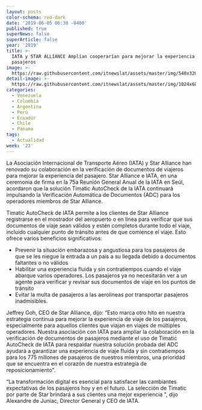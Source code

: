 ```yaml
---
layout: posts
color-schema: red-dark
date: '2019-06-05 06:30 -0400'
published: true
superNews: false
superArticle: false
year: '2019'
title: >-
  IATA y STAR ALLIANCE Amplían cooperarían para mejorar la experiencia de los
  pasajeros
image: >-
  https://raw.githubusercontent.com/itnewslat/assets/master/img/540x320/IATA-STAR-p.jpg
detail-image: >-
  https://raw.githubusercontent.com/itnewslat/assets/master/img/1024x680/IATA-STAR-g.jpg
categories:
  - Venezuela
  - Colombia
  - Argentina
  - Perú
  - Ecuador
  - Chile
  - Panama
tags:
  - Actualidad
week: '23'
---
```

La Asociación Internacional de Transporte Aéreo (IATA) y Star Alliance han renovado su colaboración en la verificación de documentos de viajeros para mejorar la experiencia del pasajero. Star Alliance e IATA, en una ceremonia de firma en la 75a Reunión General Anual de la IATA en Seúl, acordaron que la solución Timatic AutoCheck de la IATA continuará impulsando la Verificación Automática de Documentos (ADC) para los operadores miembros de Star Alliance.

Timatic AutoCheck de IATA permite a los clientes de Star Alliance registrarse en el mostrador del aeropuerto o en línea para verificar que sus documentos de viaje sean válidos y estén completos durante todo el viaje, incluido cualquier punto de tránsito antes de que comience el viaje. Esto ofrece varios beneficios significativos:

- Prevenir la situación embarazosa y angustiosa para los pasajeros de que se les niegue la entrada a un país a su llegada debido a documentos faltantes o no válidos
- Habilitar una experiencia fluida y sin contratiempos cuando el viaje abarque varios operadores. Los pasajeros ya no necesitarán ver a un agente para verificar y revisar sus documentos de viaje en los puntos de tránsito
- Evitar la multa de pasajeros a las aerolíneas por transportar pasajeros inadmisibles.

Jeffrey Goh, CEO de Star Alliance, dijo: “Esto marca otro hito en nuestra estrategia continua para mejorar la experiencia de viaje de los pasajeros, especialmente para aquellos clientes que viajan en viajes de múltiples operadores. Nuestra asociación con IATA para ampliar la colaboración en la verificación de documentos de pasajeros mediante el uso de Timatic AutoCheck de IATA para respaldar nuestra solución probada del ADC ayudará a garantizar una experiencia de viaje fluida y sin contratiempos para los 775 millones de pasajeros de nuestros miembros, una prioridad que se encuentra en el corazón de nuestra estrategia de reposicionamiento". 

“La transformación digital es esencial para satisfacer las cambiantes expectativas de los pasajeros hoy y en el futuro. La selección de Timatic por parte de Star brindará a sus clientes una mejor experiencia ", dijo Alexandre de Juniac, Director General y CEO de IATA.